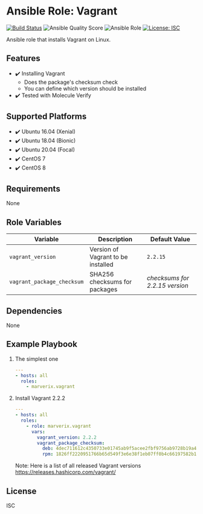 # Ansible Role: Vagrant

[![Build Status](https://travis-ci.com/marverix/ansible-role-vagrant.svg?branch=master)](https://travis-ci.com/marverix/ansible-role-vagrant)
![Ansible Quality Score](https://img.shields.io/ansible/quality/48205)
![Ansible Role](https://img.shields.io/ansible/role/48205)
[![License: ISC](https://img.shields.io/badge/License-ISC-blue.svg)](LICENSE)

Ansible role that installs Vagrant on Linux.

## Features

- ✔️ Installing Vagrant
  - Does the package's checksum check
  - You can define which version should be installed
- ✔️ Tested with Molecule Verify

## Supported Platforms

- ✔️ Ubuntu 16.04 (Xenial)
- ✔️ Ubuntu 18.04 (Bionic)
- ✔️ Ubuntu 20.04 (Focal)
- ✔️ CentOS 7
- ✔️ CentOS 8

## Requirements

None

## Role Variables

Variable | Description | Default Value
--- | --- | ---
`vagrant_version` | Version of Vagrant to be installed | `2.2.15`
`vagrant_package_checksum` | SHA256 checksums for packages | *checksums for 2.2.15 version*

## Dependencies

None

## Example Playbook

1. The simplest one

    ```yml
    ---
    - hosts: all
      roles:
        - marverix.vagrant
    ```

1. Install Vagrant 2.2.2

    ```yml
    ---
    - hosts: all
      roles:
        - role: marverix.vagrant
          vars:
            vagrant_version: 2.2.2
            vagrant_package_checksum:
              deb: 4dec711612c4350733e01745ab9f5acee2fbf9756ab9728b19a4664cae5c275d
              rpm: 1826ff2220951766b65d549f3e6e38f1eb07ff0b4c66197582b1ce62f9104035
    ```

    Note: Here is a list of all released Vagrant versions https://releases.hashicorp.com/vagrant/

## License

ISC
